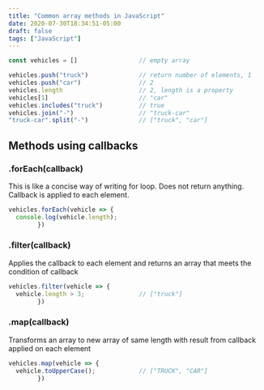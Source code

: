 ```yaml
---
title: "Common array methods in JavaScript"
date: 2020-07-30T18:34:51-05:00
draft: false
tags: ["JavaScript"]
---
```

```javascript
const vehicles = []                 // empty array

vehicles.push("truck")              // return number of elements, 1
vehicles.push("car")                // 2
vehicles.length                     // 2, length is a property
vehicles[1]                         // "car"
vehicles.includes("truck")          // true
vehicles.join("-")                  // "truck-car" 
"truck-car".split("-")              // ["truck", "car"]
```

## Methods using callbacks
### .forEach(callback)
This is like a concise way of writing for loop. Does not return anything. Callback is applied to each element.
```javascript
vehicles.forEach(vehicle => {
  console.log(vehicle.length);
        })
```

### .filter(callback)
Applies the callback to each element and returns an array that meets the condition of callback
```javascript
vehicles.filter(vehicle => {
  vehicle.length > 3;               // ["truck"]
        })
```

### .map(callback)
Transforms an array to new array of same length with result from callback applied on each element
```javascript
vehicles.map(vehicle => {
  vehicle.toUpperCase();            // ["TRUCK", "CAR"]
        })
```


